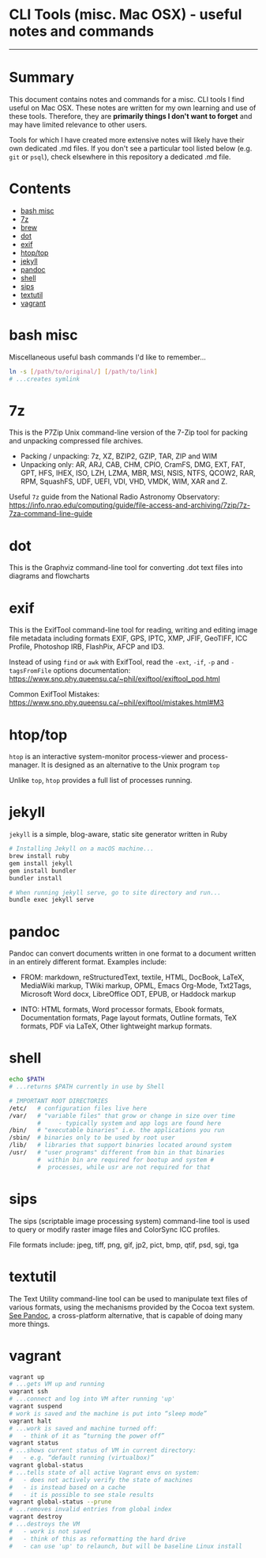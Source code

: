 # CLI Tools (misc. Mac OSX) - useful notes and commands
----------------------
# Summary
This document contains notes and commands for a misc. CLI tools I find useful on Mac OSX. These notes are written for my own learning and use of these tools. Therefore, they are __primarily things I don't want to forget__ and may have limited relevance to other users.

Tools for which I have created more extensive notes will likely have their own dedicated .md files. If you don't see a particular tool listed below (e.g. `git` or `psql`), check elsewhere in this repository a dedicated .md file.

# Contents

- [bash misc](#bash-misc)
- [7z](#7z)
- [brew](#brew)
- [dot](#dot)
- [exif](#exif)
- [htop/top](#htop/top)
- [jekyll](#jekyll)
- [pandoc](#pandoc)
- [shell](#shell)
- [sips](#sips)
- [textutil](#textutil)
- [vagrant](#vagrant)

# bash misc
Miscellaneous useful bash commands I'd like to remember...
```sh
ln -s [/path/to/original/] [/path/to/link]
# ...creates symlink
```
# 7z
This is the P7Zip Unix command-line version of the 7-Zip  tool for packing and unpacking compressed file archives.
  - Packing / unpacking: 7z, XZ, BZIP2, GZIP, TAR, ZIP and WIM
  - Unpacking only: AR, ARJ, CAB, CHM, CPIO, CramFS, DMG, EXT, FAT, GPT, HFS, IHEX, ISO, LZH, LZMA, MBR, MSI, NSIS, NTFS, QCOW2, RAR, RPM, SquashFS, UDF, UEFI, VDI, VHD, VMDK, WIM, XAR and Z.

Useful `7z` guide from the National Radio Astronomy Observatory: https://info.nrao.edu/computing/guide/file-access-and-archiving/7zip/7z-7za-command-line-guide

# dot
This is the Graphviz command-line tool for converting .dot text files into diagrams and flowcharts

# exif
This is the ExifTool command-line tool for reading, writing and editing image file metadata including formats EXIF, GPS, IPTC, XMP, JFIF, GeoTIFF, ICC Profile, Photoshop IRB, FlashPix, AFCP and ID3.

Instead of using `find` or `awk` with ExifTool, read the `-ext`, `-if`, `-p` and `-tagsFromFile` options documentation: https://www.sno.phy.queensu.ca/~phil/exiftool/exiftool_pod.html

Common ExifTool Mistakes: https://www.sno.phy.queensu.ca/~phil/exiftool/mistakes.html#M3

# htop/top

`htop` is an interactive system-monitor process-viewer and process-manager. It is designed as an alternative to the Unix program `top`

Unlike `top`, `htop` provides a full list of processes running.

# jekyll

`jekyll` is a simple, blog-aware, static site generator written in Ruby
```sh
# Installing Jekyll on a macOS machine...
brew install ruby
gem install jekyll
gem install bundler
bundler install

# When running jekyll serve, go to site directory and run...
bundle exec jekyll serve
```
# pandoc

Pandoc can convert documents written in one format to a document written in an entirely different format. Examples include:

  - FROM: markdown, reStructuredText, textile, HTML, DocBook, LaTeX, MediaWiki markup, TWiki markup, OPML, Emacs Org-Mode, Txt2Tags, Microsoft Word docx, LibreOffice ODT, EPUB, or Haddock markup

  - INTO: HTML formats, Word processor formats, Ebook formats, Documentation formats, Page layout formats, Outline formats, TeX formats, PDF via LaTeX, Other lightweight markup formats.

# shell
```sh
echo $PATH
# ...returns $PATH currently in use by Shell

# IMPORTANT ROOT DIRECTORIES
/etc/   # configuration files live here
/var/   # "variable files" that grow or change in size over time
        #     - typically system and app logs are found here
/bin/   # "executable binaries" i.e. the applications you run
/sbin/  # binaries only to be used by root user
/lib/   # libraries that support binaries located around system
/usr/   # "user programs" different from bin in that binaries
        #  within bin are required for bootup and system #  
        #  processes, while usr are not required for that
```


# sips

The sips (scriptable image processing system) command-line tool is used to query or modify raster image files and ColorSync ICC profiles.

File formats include: jpeg, tiff, png, gif, jp2, pict, bmp, qtif, psd, sgi, tga

# textutil

The Text Utility command-line tool can be used to manipulate text files of various formats, using the mechanisms provided by the Cocoa text system. [See Pandoc](#pandoc), a cross-platform alternative, that is capable of doing many more things.

# vagrant
```sh
vagrant up
# ...gets VM up and running
vagrant ssh
# ...connect and log into VM after running 'up'
vagrant suspend
# work is saved and the machine is put into “sleep mode”
vagrant halt
# ...work is saved and machine turned off:
#   - think of it as “turning the power off”
vagrant status
# ...shows current status of VM in current directory:
#   - e.g. “default running (virtualbox)”
vagrant global-status
# ...tells state of all active Vagrant envs on system:
#   - does not actively verify the state of machines
#   - is instead based on a cache
#   - it is possible to see stale results
vagrant global-status --prune
# ...removes invalid entries from global index
vagrant destroy
# ...destroys the VM
#   - work is not saved
#   - think of this as reformatting the hard drive
#   - can use 'up' to relaunch, but will be baseline Linux install
```
